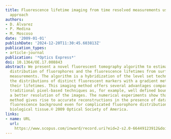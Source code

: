 ```yaml
---
title: Fluorescence lifetime imaging from time resolved measurements using a shape-based
  approach
authors:
- D. Álvarez
- P. Medina
- M. Moscoso
date: '2009-01-01'
publishDate: '2024-12-20T11:30:45.603813Z'
publication_types:
- article-journal
publication: '*Optics Express*'
doi: 10.1364/OE.17.008843
abstract: We present a novel fluorescent tomography algorithm to estimate the spatial
  distribution of fluorophores and the fluorescence lifetimes from surface time resolved
  measurements. The algorithm is a hybridization of the level set technique for recovering
  the distributions of distinct fluorescent markers with a gradient method for estimating
  their lifetimes. This imaging method offers several advantages compared to more
  traditional pixel-based techniques as, for example, well defined boundaries and
  a better resolution of the images. The numerical experiments show that our imaging
  method gives rise to accurate reconstructions in the presence of data noise and
  fluorescence background even for complicated fluorophore distributions in several-centimiter-thick
  biological tissue.© 2009 Optical Society of America.
links:
- name: URL
  url: 
    https://www.scopus.com/inward/record.uri?eid=2-s2.0-66449123912&doi=10.1364%2fOE.17.008843&partnerID=40&md5=b96c4d4d62f0abe109c40de54a5e8157
---
```

